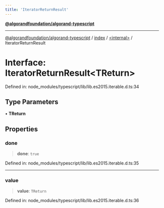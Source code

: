 ```yaml
---
title: 'IteratorReturnResult'
---
```


[**@algorandfoundation/algorand-typescript**](../../../README.md)

---

[@algorandfoundation/algorand-typescript](../../../README.md) / [index](../../README.md) / [\<internal\>](../README.md) / IteratorReturnResult

# Interface: IteratorReturnResult\<TReturn\>

Defined in: node_modules/typescript/lib/lib.es2015.iterable.d.ts:34

## Type Parameters

• **TReturn**

## Properties

### done

> **done**: `true`

Defined in: node_modules/typescript/lib/lib.es2015.iterable.d.ts:35

---

### value

> **value**: `TReturn`

Defined in: node_modules/typescript/lib/lib.es2015.iterable.d.ts:36
